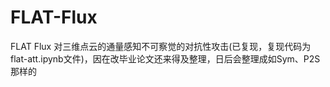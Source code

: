 # FLAT-Flux
FLAT Flux
对三维点云的通量感知不可察觉的对抗性攻击(已复现，复现代码为flat-att.ipynb文件)，因在改毕业论文还来得及整理，日后会整理成如Sym、P2S那样的
